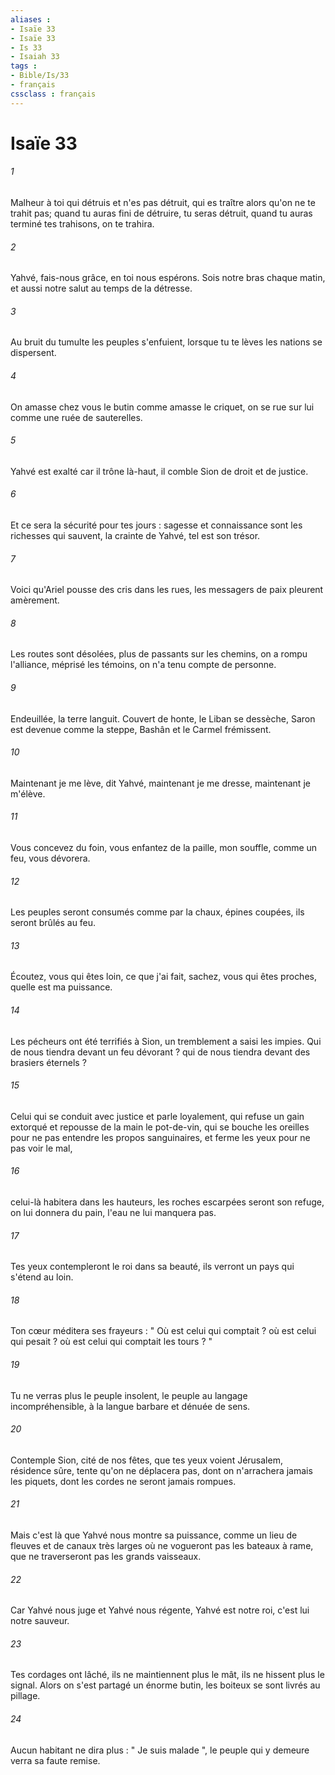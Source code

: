 ```yaml
---
aliases : 
- Isaïe 33
- Isaïe 33
- Is 33
- Isaiah 33
tags : 
- Bible/Is/33
- français
cssclass : français
---
```


# Isaïe 33

###### 1
Malheur à toi qui détruis et n'es pas détruit, qui es traître alors qu'on ne te trahit pas; quand tu auras fini de détruire, tu seras détruit, quand tu auras terminé tes trahisons, on te trahira. 
###### 2
Yahvé, fais-nous grâce, en toi nous espérons. Sois notre bras chaque matin, et aussi notre salut au temps de la détresse. 
###### 3
Au bruit du tumulte les peuples s'enfuient, lorsque tu te lèves les nations se dispersent. 
###### 4
On amasse chez vous le butin comme amasse le criquet, on se rue sur lui comme une ruée de sauterelles. 
###### 5
Yahvé est exalté car il trône là-haut, il comble Sion de droit et de justice. 
###### 6
Et ce sera la sécurité pour tes jours : sagesse et connaissance sont les richesses qui sauvent, la crainte de Yahvé, tel est son trésor. 
###### 7
Voici qu'Ariel pousse des cris dans les rues, les messagers de paix pleurent amèrement. 
###### 8
Les routes sont désolées, plus de passants sur les chemins, on a rompu l'alliance, méprisé les témoins, on n'a tenu compte de personne. 
###### 9
Endeuillée, la terre languit. Couvert de honte, le Liban se dessèche, Saron est devenue comme la steppe, Bashân et le Carmel frémissent. 
###### 10
Maintenant je me lève, dit Yahvé, maintenant je me dresse, maintenant je m'élève. 
###### 11
Vous concevez du foin, vous enfantez de la paille, mon souffle, comme un feu, vous dévorera. 
###### 12
Les peuples seront consumés comme par la chaux, épines coupées, ils seront brûlés au feu. 
###### 13
Écoutez, vous qui êtes loin, ce que j'ai fait, sachez, vous qui êtes proches, quelle est ma puissance. 
###### 14
Les pécheurs ont été terrifiés à Sion, un tremblement a saisi les impies. Qui de nous tiendra devant un feu dévorant ? qui de nous tiendra devant des brasiers éternels ? 
###### 15
Celui qui se conduit avec justice et parle loyalement, qui refuse un gain extorqué et repousse de la main le pot-de-vin, qui se bouche les oreilles pour ne pas entendre les propos sanguinaires, et ferme les yeux pour ne pas voir le mal, 
###### 16
celui-là habitera dans les hauteurs, les roches escarpées seront son refuge, on lui donnera du pain, l'eau ne lui manquera pas. 
###### 17
Tes yeux contempleront le roi dans sa beauté, ils verront un pays qui s'étend au loin. 
###### 18
Ton cœur méditera ses frayeurs : " Où est celui qui comptait ? où est celui qui pesait ? où est celui qui comptait les tours ? " 
###### 19
Tu ne verras plus le peuple insolent, le peuple au langage incompréhensible, à la langue barbare et dénuée de sens. 
###### 20
Contemple Sion, cité de nos fêtes, que tes yeux voient Jérusalem, résidence sûre, tente qu'on ne déplacera pas, dont on n'arrachera jamais les piquets, dont les cordes ne seront jamais rompues. 
###### 21
Mais c'est là que Yahvé nous montre sa puissance, comme un lieu de fleuves et de canaux très larges où ne vogueront pas les bateaux à rame, que ne traverseront pas les grands vaisseaux. 
###### 22
Car Yahvé nous juge et Yahvé nous régente, Yahvé est notre roi, c'est lui notre sauveur. 
###### 23
Tes cordages ont lâché, ils ne maintiennent plus le mât, ils ne hissent plus le signal. Alors on s'est partagé un énorme butin, les boiteux se sont livrés au pillage. 
###### 24
Aucun habitant ne dira plus : " Je suis malade ", le peuple qui y demeure verra sa faute remise. 
